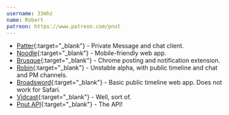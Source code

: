 ```yaml
---
username: 33mhz
name: Robert
patreon: https://www.patreon.com/pnut
---
```

    
* [Patter](https://patter.chat){:target="_blank"} - Private Message and chat client.
* [Noodle](https://noodle.s3rv.com){:target="_blank"} - Mobile-friendly web app.
* [Brusque](https://chrome.google.com/webstore/detail/brusque/bohjpenpllkadgmknlgkahfbiepenhkj){:target="_blank"} - Chrome posting and notification extension.
* [Robin](https://play.google.com/apps/testing/in.pnutrob.client.alpha){:target="_blank"} - Unstable alpha, with public timeline and chat and PM channels.
* [Broadsword](http://xyz.s3rv.com){:target="_blank"} - Basic public timeline web app. Does not work for Safari.
* [Vidcast](https://gist.github.com/33mhz/d992a0e2cd0a3680a046d5ec6b13e0f5){:target="_blank"} - Well, sort of.
* [Pnut API](https://github.com/pnut-api){:target="_blank"} - The API!
